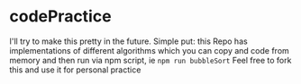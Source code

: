 # codePractice
I'll try to make this pretty in the future. Simple put: this Repo has implementations of different algorithms which you can copy and code from memory and then run via npm script, ie `npm run bubbleSort` Feel free to fork this and use it for personal practice 
